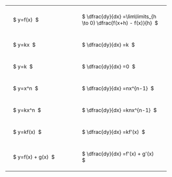 ---
---

#  
<br>
<style type="text/css">
#T_4d613 th.col_heading {
  text-align: left;
  font-size: 1em;
}
#T_4d613 td {
  text-align: left;
  font-size: 1em;
  padding: 1.5em;
}
#T_4d613_row0_col0, #T_4d613_row1_col0, #T_4d613_row2_col0, #T_4d613_row3_col0, #T_4d613_row4_col0, #T_4d613_row5_col0, #T_4d613_row6_col0 {
  width: 300px;
  white-space: pre-wrap;
}
#T_4d613_row0_col1, #T_4d613_row1_col1, #T_4d613_row2_col1, #T_4d613_row3_col1, #T_4d613_row4_col1, #T_4d613_row5_col1, #T_4d613_row6_col1 {
  width: 400px;
  white-space: pre-wrap;
}
</style>
<table id="T_4d613">
  <thead>
  </thead>
  <tbody>
    <tr>
      <td id="T_4d613_row0_col0" class="data row0 col0" >$ y=f(x)  $</td>
      <td id="T_4d613_row0_col1" class="data row0 col1" >$ \dfrac{dy}{dx} =\lim\limits_{h \to 0} \dfrac{f(x+h) - f(x)}{h}  $</td>
    </tr>
    <tr>
      <td id="T_4d613_row1_col0" class="data row1 col0" >$ y=kx  $</td>
      <td id="T_4d613_row1_col1" class="data row1 col1" >$ \dfrac{dy}{dx} =k  $</td>
    </tr>
    <tr>
      <td id="T_4d613_row2_col0" class="data row2 col0" >$ y=k  $</td>
      <td id="T_4d613_row2_col1" class="data row2 col1" >$ \dfrac{dy}{dx} =0  $</td>
    </tr>
    <tr>
      <td id="T_4d613_row3_col0" class="data row3 col0" >$ y=x^n  $</td>
      <td id="T_4d613_row3_col1" class="data row3 col1" >$ \dfrac{dy}{dx} =nx^{n-1}  $</td>
    </tr>
    <tr>
      <td id="T_4d613_row4_col0" class="data row4 col0" >$ y=kx^n  $</td>
      <td id="T_4d613_row4_col1" class="data row4 col1" >$ \dfrac{dy}{dx} =knx^{n-1}  $</td>
    </tr>
    <tr>
      <td id="T_4d613_row5_col0" class="data row5 col0" >$ y=kf(x)  $</td>
      <td id="T_4d613_row5_col1" class="data row5 col1" >$ \dfrac{dy}{dx} =kf'(x)  $</td>
    </tr>
    <tr>
      <td id="T_4d613_row6_col0" class="data row6 col0" >$ y=f(x) + g(x)  $</td>
      <td id="T_4d613_row6_col1" class="data row6 col1" >$ \dfrac{dy}{dx} =f'(x) + g'(x)  $</td>
    </tr>
  </tbody>
</table>
